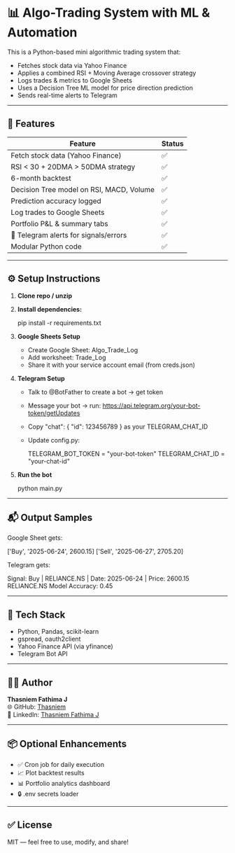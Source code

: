 # 📊 Algo-Trading System with ML & Automation

This is a Python-based mini algorithmic trading system that:
- Fetches stock data via Yahoo Finance
- Applies a combined RSI + Moving Average crossover strategy
- Logs trades & metrics to Google Sheets
- Uses a Decision Tree ML model for price direction prediction
- Sends real-time alerts to Telegram

---

## 🚀 Features

| Feature                                | Status |
|----------------------------------------|--------|
| Fetch stock data (Yahoo Finance)       | ✅      |
| RSI < 30 + 20DMA > 50DMA strategy      | ✅      |
| 6-month backtest                       | ✅      |
| Decision Tree model on RSI, MACD, Volume | ✅   |
| Prediction accuracy logged             | ✅      |
| Log trades to Google Sheets            | ✅      |
| Portfolio P&L & summary tabs           | ✅      |
| 📢 Telegram alerts for signals/errors  | ✅      |
| Modular Python code                    | ✅      |

---
## ⚙️ Setup Instructions

1. **Clone repo / unzip**
   
2. **Install dependencies:**

   pip install -r requirements.txt

4. **Google Sheets Setup**

   - Create Google Sheet: Algo_Trade_Log
   - Add worksheet: Trade_Log
   - Share it with your service account email (from creds.json)
     
5. **Telegram Setup**
   - Talk to @BotFather to create a bot → get token
     
   - Message your bot →
     run:
     https://api.telegram.org/your-bot-token/getUpdates
     
   - Copy "chat": { "id": 123456789 } as your TELEGRAM_CHAT_ID
     
   - Update config.py:
     
     TELEGRAM_BOT_TOKEN = "your-bot-token"
     TELEGRAM_CHAT_ID = "your-chat-id"
     
6. **Run the bot**

   python main.py

---

## 📬 Output Samples

Google Sheet gets:

['Buy', '2025-06-24', 2600.15]
['Sell', '2025-06-27', 2705.20]

Telegram gets:

Signal: Buy | RELIANCE.NS | Date: 2025-06-24 | Price: 2600.15  
RELIANCE.NS Model Accuracy: 0.45

---

## 🧠 Tech Stack

- Python, Pandas, scikit-learn
- gspread, oauth2client
- Yahoo Finance API (via yfinance)
- Telegram Bot API

---

## 👩‍💻 Author

**Thasniem Fathima J**  
🌐 GitHub: [Thasniem](https://github.com/Thasniem)  
💼 LinkedIn: [Thasniem Fathima J](https://www.linkedin.com/in/thasniem-fathima-engineering-student)

---

## 📦 Optional Enhancements

- ✅ Cron job for daily execution
- 📈 Plot backtest results
- 📊 Portfolio analytics dashboard
- 🔒 .env secrets loader

---

## ✅ License

MIT — feel free to use, modify, and share!
